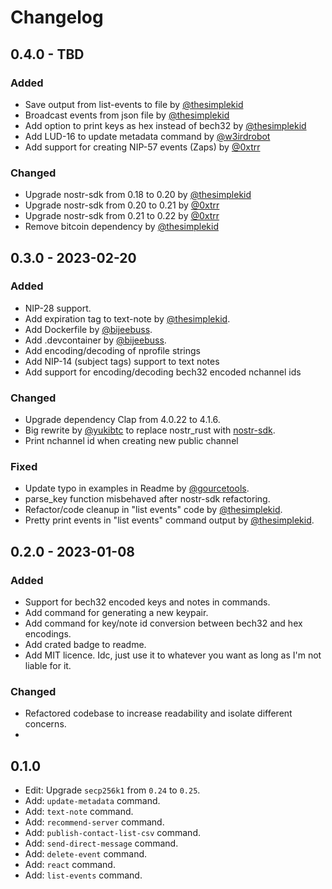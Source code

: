 # Changelog

## 0.4.0 - TBD

### Added
- Save output from list-events to file by [@thesimplekid](https://github.com/thesimplekid)
- Broadcast events from json file by [@thesimplekid](https://github.com/thesimplekid)
- Add option to print keys as hex instead of bech32 by [@thesimplekid](https://github.com/thesimplekid)
- Add LUD-16 to update metadata command by [@w3irdrobot](https://github.com/w3irdrobot)
- Add support for creating NIP-57 events (Zaps) by [@0xtrr](https://github.com/0xtrr)

### Changed
- Upgrade nostr-sdk from 0.18 to 0.20 by [@thesimplekid](https://github.com/thesimplekid)
- Upgrade nostr-sdk from 0.20 to 0.21 by [@0xtrr](https://github.com/0xtrr)
- Upgrade nostr-sdk from 0.21 to 0.22 by [@0xtrr](https://github.com/0xtrr)
- Remove bitcoin dependency by [@thesimplekid](https://github.com/thesimplekid)


## 0.3.0 - 2023-02-20

### Added
- NIP-28 support.
- Add expiration tag to text-note by [@thesimplekid](https://github.com/thesimplekid).
- Add Dockerfile by [@bijeebuss](https://github.com/bijeebuss).
- Add .devcontainer by [@bijeebuss](https://github.com/bijeebuss).
- Add encoding/decoding of nprofile strings
- Add NIP-14 (subject tags) support to text notes
- Add support for encoding/decoding bech32 encoded nchannel ids

### Changed
- Upgrade dependency Clap from 4.0.22 to 4.1.6.
- Big rewrite by [@yukibtc](https://github.com/yukibtc) to replace nostr_rust with [nostr-sdk](https://github.com/rust-nostr/nostr).
- Print nchannel id when creating new public channel

### Fixed
- Update typo in examples in Readme by [@gourcetools](https://github.com/gourcetools).
- parse_key function misbehaved after nostr-sdk refactoring.
- Refactor/code cleanup in "list events" code by [@thesimplekid](https://github.com/thesimplekid).
- Pretty print events in "list events" command output by [@thesimplekid](https://github.com/thesimplekid).


## 0.2.0 - 2023-01-08

### Added
- Support for bech32 encoded keys and notes in commands.
- Add command for generating a new keypair.
- Add command for key/note id conversion between bech32 and hex encodings.
- Add crated badge to readme.
- Add MIT licence. Idc, just use it to whatever you want as long as I'm not liable for it.

### Changed
- Refactored codebase to increase readability and isolate different concerns.
- 

## 0.1.0
- Edit: Upgrade `secp256k1` from `0.24` to `0.25`.
- Add: `update-metadata` command.
- Add: `text-note` command.
- Add: `recommend-server` command.
- Add: `publish-contact-list-csv` command.
- Add: `send-direct-message` command.
- Add: `delete-event` command.
- Add: `react` command.
- Add: `list-events` command.
